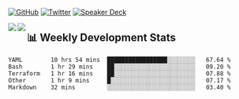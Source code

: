 [![GitHub](https://img.shields.io/badge/GitHub-0?style=flat-square&logo=github&color=181717&logoColor=white)](https://github.com/micnncim)
[![Twitter](https://img.shields.io/badge/Twitter-0?style=flat-square&logo=twitter&color=1DA1F2&logoColor=white)](https://twitter.com/micnncim)
[![Speaker Deck](https://img.shields.io/badge/Speaker_Deck-0?style=flat-square&logo=speaker-deck&color=009287&logoColor=white)](https://speakerdeck.com/micnncim)

<a href="https://github.com/micnncim">
  <img align="left" src="https://github-readme-stats.vercel.app/api?username=micnncim&show_icons=true" />
</a>
<a href="https://github.com/micnncim">
  <img align="left" src="https://github-readme-stats.vercel.app/api/top-langs/?username=micnncim" />
</a>

## 📊 Weekly Development Stats

<!--START_SECTION:waka-->
```text
YAML        10 hrs 54 mins  █████████████████░░░░░░░░   67.64 % 
Bash        1 hr 29 mins    ██░░░░░░░░░░░░░░░░░░░░░░░   09.20 % 
Terraform   1 hr 16 mins    ██░░░░░░░░░░░░░░░░░░░░░░░   07.88 % 
Other       1 hr 9 mins     █░░░░░░░░░░░░░░░░░░░░░░░░   07.17 % 
Markdown    32 mins         ░░░░░░░░░░░░░░░░░░░░░░░░░   03.40 %
```
<!--END_SECTION:waka-->
